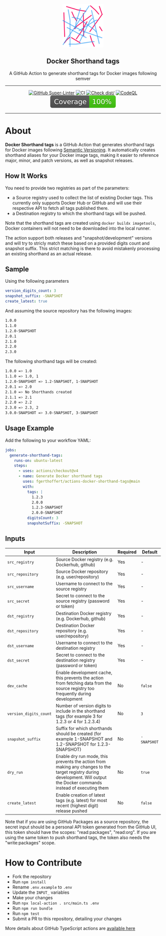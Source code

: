 <!-- markdownlint-disable MD041 MD033 -->
<p align="center">
  <img alt="ZenCrepesLogo" src="docs/zencrepes-logo.png" height="140" />
  <h2 align="center">Docker Shorthand tags</h2>
  <p align="center">A GitHub Action to generate shorthand tags 
  for Docker images following semver</p>
</p>

---

<div align="center">

[![GitHub Super-Linter](https://github.com/fgerthoffert/actions-docker-shorthand-tags/actions/workflows/linter.yml/badge.svg)](https://github.com/super-linter/super-linter)
![CI](https://github.com/fgerthoffert/actions-docker-shorthand-tags/actions/workflows/ci.yml/badge.svg)
[![Check dist/](https://github.com/fgerthoffert/actions-docker-shorthand-tags/actions/workflows/check-dist.yml/badge.svg)](https://github.com/fgerthoffert/actions-docker-shorthand-tags/actions/workflows/check-dist.yml)
[![CodeQL](https://github.com/fgerthoffert/actions-docker-shorthand-tags/actions/workflows/codeql-analysis.yml/badge.svg)](https://github.com/fgerthoffert/actions-docker-shorthand-tags/actions/workflows/codeql-analysis.yml)
[![Coverage](./badges/coverage.svg)](./badges/coverage.svg)

</div>

---

# About

**Docker Shorthand tags** is a GitHub Action that generates shorthand tags for
Docker images following [Semantic Versioning](https://semver.org/). It
automatically creates shorthand aliases for your Docker image tags, making it
easier to reference major, minor, and patch versions, as well as snapshot
releases.

## How It Works

You need to provide two registries as part of the parameters:

- a Source registry used to collect the list of existing Docker tags. This
  currently only supports Docker Hub or GitHub and will use their respective API
  to fetch all tags published there.
- a Destination registry to which the shorthand tags will be pushed.

Note that the shorthand tags are created using `docker buildx imagetools`,
Docker containers will not need to be downloaded into the local runner.

The action support both releases and "snapshot/development" versions and will
try to stricly match these based on a provided digits count and snapshot suffix.
This strict matching is there to avoid mistakenly processing an existing
shorthand as an actual release.

## Sample

Using the following parameters

```yaml
version_digits_count: 3
snapshot_suffix: -SNAPSHOT
create_latest: true
```

And assuming the source repository has the following images:

```bash
1.0.0
1.1.0
1.2.0-SNAPSHOT
2.0.1
2.1.0
2.2.0
2.3.0
```

The following shorthand tags will be created:

```bash
1.0.0 => 1.0
1.1.0 => 1.0, 1
1.2.0-SNAPSHOT => 1.2-SNAPSHOT, 1-SNAPSHOT
2.0.1 => 2.0
2.1.0 => No Shorthands created
2.1.1 => 2.1
2.2.0 => 2.2
2.3.0 => 2.3, 2
3.0.0-SNAPSHOT => 3.0-SNAPSHOT, 3-SNAPSHOT
```

## Usage Example

Add the following to your workflow YAML:

```yaml
jobs:
  generate-shorthand-tags:
    runs-on: ubuntu-latest
    steps:
      - uses: actions/checkout@v4
      - name: Generate Docker shorthand tags
        uses: fgerthoffert/actions-docker-shorthand-tags@main
        with:
          tags: |
            1.2.3
            2.0.0
            1.2.3-SNAPSHOT
            2.0.0-SNAPSHOT
          digitsCount: 3
          snapshotSuffix: -SNAPSHOT
```

## Inputs

| Input                  | Description                                                                                                                                                                | Required | Default     |
| ---------------------- | -------------------------------------------------------------------------------------------------------------------------------------------------------------------------- | -------- | ----------- |
| `src_registry`         | Source Docker registry (e.g. Dockerhub, github)                                                                                                                            | Yes      | -           |
| `src_repository`       | Source Docker repository (e.g. user/repository)                                                                                                                            | Yes      | -           |
| `src_username`         | Username to connect to the source registry                                                                                                                                 | Yes      | -           |
| `src_secret`           | Secret to connect to the source registry (password or token)                                                                                                               | Yes      | -           |
| `dst_registry`         | Destination Docker registry (e.g. Dockerhub, github)                                                                                                                       | Yes      | -           |
| `dst_repository`       | Destination Docker repository (e.g. user/repository)                                                                                                                       | Yes      | -           |
| `dst_username`         | Username to connect to the destination registry                                                                                                                            | Yes      | -           |
| `dst_secret`           | Secret to connect to the destination registry (password or token)                                                                                                          | Yes      | -           |
| `dev_cache`            | Enable development cache, this prevents the action from fetching data from the source registry too frequently during development                                           | No       | `false`     |
| `version_digits_count` | Number of version digits to include in the shorthand tags (for example 3 for 1.2.3 or 4 for 1.2.3.4)                                                                       | No       | `3`         |
| `snapshot_suffix`      | Suffix for which shorthands should be created (for example 1-SNAPSHOT and 1.2-SNAPSHOT for 1.2.3-SNAPSHOT)                                                                 | No       | `-SNAPSHOT` |
| `dry_run`              | Enable dry run mode, this prevents the action from making any changes to the target registry during development. Will output the Docker commands instead of executing them | No       | `true`      |
| `create_latest`        | Enable creation of latest tags (e.g. latest) for most recent (highest digit) release pushed                                                                                | No       | `false`     |

Note that if you are using GitHub Packages as a source repository, the secret
input should be a personal API token generated from the GitHub UI, this token
should have the scopes: "read:packages", "read:org". If you are using the same
token to push shorthand tags, the token also needs the "write:packages" scope.

# How to Contribute

- Fork the repository
- Run `npm install`
- Rename `.env.example` to `.env`
- Update the `INPUT_` variables
- Make your changes
- Run `npx local-action . src/main.ts .env`
- Run `npm run bundle`
- Run `npm test`
- Submit a PR to this repository, detailing your changes

More details about GitHub TypeScript actions are
[available here](https://github.com/actions/typescript-action)
